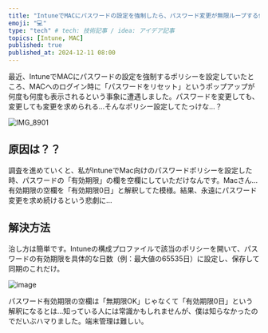 ```yaml
---
title: "IntuneでMACにパスワードの設定を強制したら、パスワード変更が無限ループする件"
emoji: "💻" 
type: "tech" # tech: 技術記事 / idea: アイデア記事
topics: [Intune, MAC] 
published: true
published_at: 2024-12-11 08:00
---
```

最近、IntuneでMACにパスワードの設定を強制するポリシーを設定していたところ、MACへのログイン時に「パスワードをリセット」というポップアップが何度も何度も表示されるという事象に遭遇しました。パスワードを変更しても、変更しても変更を求められる...そんなポリシー設定してたっけな...？

![IMG_8901](https://github.com/user-attachments/assets/2340d0e2-3834-4fe4-968c-bac455fa7299)

## 原因は？？

調査を進めていくと、私がIntuneでMac向けのパスワードポリシーを設定した時、パスワードの「有効期限」の欄を空欄にしていただけなんです。Macさん...有効期限の空欄を「有効期限0日」と解釈してた模様。結果、永遠にパスワード変更を求め続けるという悲劇に...

## 解決方法

治し方は簡単です。Intuneの構成プロファイルで該当のポリシーを開いて、パスワードの有効期限を具体的な日数（例：最大値の65535日）に設定し、保存して同期のこれだけ。

![image](https://github.com/user-attachments/assets/e92f55f9-9e55-45b9-9fb5-1f8441309650)

パスワード有効期限の空欄は「無期限OK」じゃなくて「有効期限0日」という解釈になるとは...知っている人には常識かもしれませんが、僕は知らなかったのでだいぶハマりました。端末管理は難しい。
